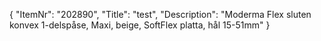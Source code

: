 {
  "ItemNr": "202890",
  "Title": "test",
  "Description": "Moderma Flex sluten konvex 1-delspåse, Maxi, beige, SoftFlex platta, hål 15-51mm"
}